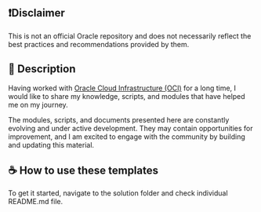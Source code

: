 ## ❗Disclaimer 

This is not an official Oracle repository and does not necessarily reflect the best practices and recommendations provided by them.

## 📝 Description

Having worked with [Oracle Cloud Infrastructure (OCI)](https://docs.oracle.com/pt-br/iaas/Content/home.htm) for a long time, I would like to share my knowledge, scripts, and modules that have helped me on my journey.

The modules, scripts, and documents presented here are constantly evolving and under active development. They may contain opportunities for improvement, and I am excited to engage with the community by building and updating this material.

## ☕ How to use these templates

To get it started, navigate to the solution folder and check individual README.md file. 